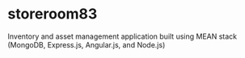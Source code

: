 storeroom83
===========

Inventory and asset management application built using MEAN stack (MongoDB, Express.js, Angular.js, and Node.js)
